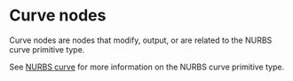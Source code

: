 # Curve nodes


Curve nodes are nodes that modify, output, or are related to the NURBS curve primitive type.

See <a href="/concepts/GeneralConcepts/nurbsCurve.md" target="_blank">NURBS curve</a> for more information on the NURBS curve primitive type.

